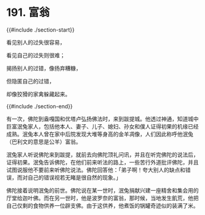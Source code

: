 # 191. 富翁
{{#include ./section-start}}

看见别人的过失很容易，

看见自己的过失则很难；

揭扬别人的过错，像扬弃糟糠，

但隐匿自己的过错，

却像狡猾的家禽躲藏起来。

{{#include ./section-end}}

有一次，佛陀到盎嘎国和优塔卢弘扬佛法时，来到跋提城。他透过神通，知道城中巨富泯兔家人，包括他本人、妻子、儿子、媳妇、孙女和僕人证得初果的机缘已经成熟。泯兔本人曾在家中后院发现大堆等身高的金羊凋像，人们因此称呼他泯兔（巴利文的意思是公羊）富翁。

泯兔家人听说佛陀来到跋提，就前去向佛陀顶礼问讯，并且在听完佛陀的说法后，证得初果。泯兔告诉佛陀，在他们前来听法的路上，一些苦行外道批评佛陀，并且试图说服他不要前来听佛陀说法。佛陀回答他：「弟子啊！夸大别人的缺点和错误，而对自己的错误视若无睹是很自然的现象。」

佛陀接着说明泯兔的前世。佛陀说在某一世时，泯兔捐献兴建一座精舍和集会用的厅堂给迦叶佛。而在另一世时，他是波罗奈的富翁，那时候，当地发生飢荒，他把自己仅剩的食物供养一位辟支佛。由于这供养，他煮饭的锅罐奇迹似的装满了米。


